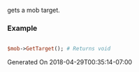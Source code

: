 gets a mob target.
### Example

```perl

$mob->GetTarget(); # Returns void
```


Generated On 2018-04-29T00:35:14-07:00